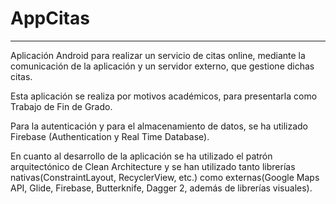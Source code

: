 # AppCitas

************************************************************************************************************

Aplicación Android para realizar un servicio de citas online, mediante la comunicación de la aplicación y un servidor externo, que gestione dichas citas.

Esta aplicación se realiza por motivos académicos, para presentarla como Trabajo de Fin de Grado.

Para la autenticación y para el almacenamiento de datos, se ha utilizado Firebase (Authentication y Real Time Database).

En cuanto al desarrollo de la aplicación se ha utilizado el patrón arquitectónico de Clean Architecture y se han utilizado tanto librerías nativas(ConstraintLayout, RecyclerView, etc.) como externas(Google Maps API, Glide, Firebase, Butterknife, Dagger 2, además de librerías visuales).
